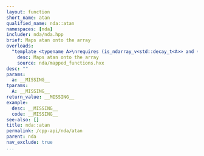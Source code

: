```yaml
---
layout: function
short_name: atan
qualified_name: nda::atan
namespaces: [nda]
includer: nda/nda.hpp
brief: Maps atan onto the array
overloads:
  "template <typename A>\nrequires (is_ndarray_v<std::decay_t<A>> and (get_algebra<std::decay_t<A>> != 'M'))\nauto atan(A && a)":
    desc: Maps atan onto the array
    source: nda/mapped_functions.hxx
desc: ""
params:
  a: __MISSING__
tparams:
  A: __MISSING__
return_value: __MISSING__
example:
  desc: __MISSING__
  code: __MISSING__
see-also: []
title: nda::atan
permalink: /cpp-api/nda/atan
parent: nda
nav_exclude: true
...
```


